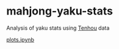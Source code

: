 
# mahjong-yaku-stats

Analysis of yaku stats using [Tenhou](https://tenhou.net/) data

[plots.ipynb](plots.ipynb)
